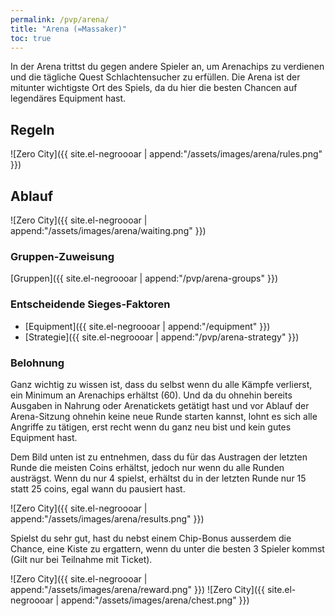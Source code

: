 ```yaml
---
permalink: /pvp/arena/
title: "Arena (=Massaker)"
toc: true
---
```


In der Arena trittst du gegen andere Spieler an, um Arenachips zu verdienen und die tägliche Quest Schlachtensucher zu erfüllen. Die Arena ist der mitunter wichtigste Ort des Spiels, da du hier die besten Chancen auf legendäres Equipment hast.

## Regeln

![Zero City]({{ site.el-negroooar | append:"/assets/images/arena/rules.png" }})

## Ablauf

![Zero City]({{ site.el-negroooar | append:"/assets/images/arena/waiting.png" }})

### Gruppen-Zuweisung

[Gruppen]({{ site.el-negroooar | append:"/pvp/arena-groups" }})

### Entscheidende Sieges-Faktoren

- [Equipment]({{ site.el-negroooar | append:"/equipment" }})
- [Strategie]({{ site.el-negroooar | append:"/pvp/arena-strategy" }})


### Belohnung

Ganz wichtig zu wissen ist, dass du selbst wenn du alle Kämpfe verlierst, ein Minimum an Arenachips erhältst (60). Und da du ohnehin bereits Ausgaben in Nahrung oder Arenatickets getätigt hast und vor Ablauf der Arena-Sitzung ohnehin keine neue Runde starten kannst, lohnt es sich alle Angriffe zu tätigen, erst recht wenn du ganz neu bist und kein gutes Equipment hast.

Dem Bild unten ist zu entnehmen, dass du für das Austragen der letzten Runde die meisten Coins erhältst, jedoch nur wenn du alle Runden austrägst. Wenn du nur 4 spielst, erhältst du in der letzten Runde nur 15 statt 25 coins, egal wann du pausiert hast.

![Zero City]({{ site.el-negroooar | append:"/assets/images/arena/results.png" }})

Spielst du sehr gut, hast du nebst einem Chip-Bonus ausserdem die Chance, eine Kiste zu ergattern, wenn du unter die besten 3 Spieler kommst (Gilt nur bei Teilnahme mit Ticket).

![Zero City]({{ site.el-negroooar | append:"/assets/images/arena/reward.png" }})
![Zero City]({{ site.el-negroooar | append:"/assets/images/arena/chest.png" }})
